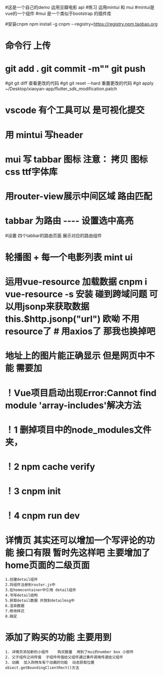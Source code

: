 #这是一个自己的demo 运用豆瓣电影 api
#练习 运用mintui 和 mui
#mintui是vue的一个组件
#mui 是一个类似于bootstrap 的插件库

#安装cnpm  npm install -g cnpm --registry=https://registry.npm.taobao.org

# 命令行 上传 
# git add .   git commit -m""  git push 
#git  git diff 查看更改的代码
#git  git reset --hard 重置更改的代码
#git apply ~/Desktop/xiaoyan-app/flutter_sdk_modification.patch 

# vscode 有个工具可以 是可视化提交

# 用 mintui 写header

# mui 写 tabbar   图标 注意：  拷贝 图标css ttf字体库

#  用router-view展示中间区域 路由匹配


# tabbar 为路由 ---- 设置选中高亮 

#设置 四个tabbar的路由页面 展示对应的路由组件 

#  轮播图 + 每一个电影列表  mint ui

# 运用vue-resource 加载数据 cnpm i vue-resource -s 安装   碰到跨域问题  可以用jsonp来获取数据  this.$http.jsonp("url")  欧呦  不用resource了 # 用axios了  那我也换掉吧

# 地址上的图片能正确显示 但是网页中不能 需要加 <meta name="referrer" content="no-referrer" />


# ！Vue项目启动出现Error:Cannot find module 'array-includes'解决方法
# ！1 删掉项目中的node_modules文件夹，
# ！2 npm cache verify
# ！3 cnpm init 
# ！4 cnpm run dev




#  详情页  其实还可以增加一个写评论的功能  接口有限 暂时先这样吧 主要增加了 home页面的二级页面 
    1.创建detail组件
    2.将组件注册到router.js中
    3.在homecontainer中引用 detail组件
    4.书写detail结构
    5.获取detail数据 并放到detailmsg中
    6.渲染数据
    7.修改样式
    8.搞定



# 添加了购买的功能   主要用到
    1. 详情页添加新的小组件    购买数量  用到了mui的number box 小部件  
    2. 父子组件之间传值  子组件传值给父组件通过事件调用传递给父组件
    3. 动画  加入购物车有个动画的功能  动态获取位置 obiect.getBoundingClientRect()方法